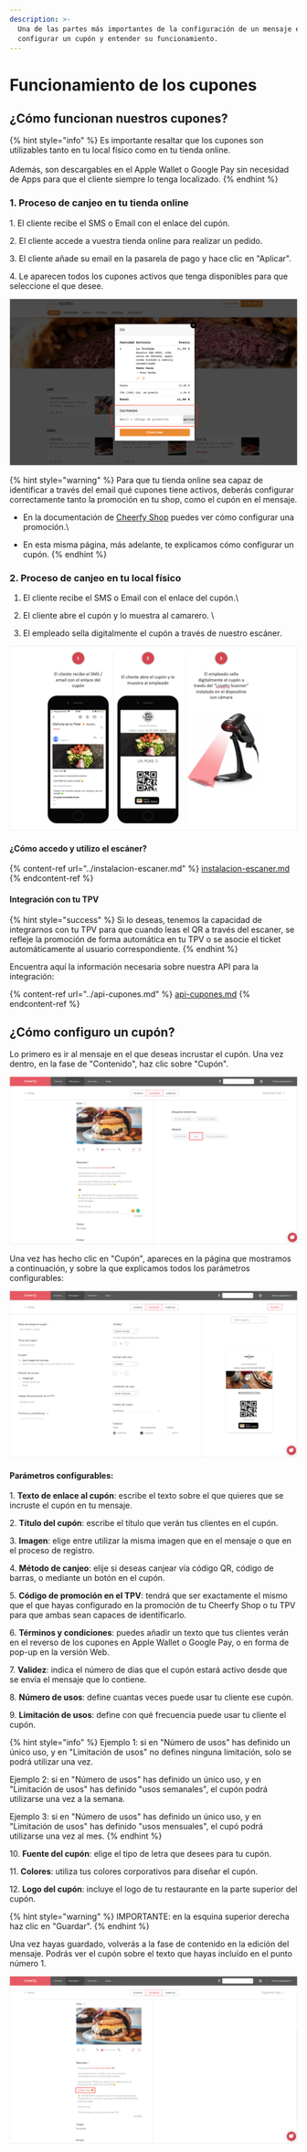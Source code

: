 ```yaml
---
description: >-
  Una de las partes más importantes de la configuración de un mensaje es la de
  configurar un cupón y entender su funcionamiento.
---
```


# Funcionamiento de los cupones

## ¿Cómo funcionan nuestros cupones?

{% hint style="info" %}
Es importante resaltar que los cupones son utilizables tanto en tu local físico como en tu tienda online. \
\
Además, son descargables en el Apple Wallet o Google Pay sin necesidad de Apps para que el cliente siempre lo tenga localizado.
{% endhint %}

### 1. Proceso de canjeo en tu tienda online

1\. El cliente recibe el SMS o Email con el enlace del cupón.

2\. El cliente accede a vuestra tienda online para realizar un pedido.

3\. El cliente añade su email en la pasarela de pago y hace clic en "Aplicar".

4\. Le aparecen todos los cupones activos que tenga disponibles para que seleccione el que desee.

![](<../../../.gitbook/assets/image (124).png>)

{% hint style="warning" %}
Para que tu tienda online sea capaz de identificar a través del email qué cupones tiene activos, deberás configurar correctamente tanto la promoción en tu shop, como el cupón en el mensaje.

* En la documentación de [Cheerfy Shop](https://docs.cheerfy.com/puesta-en-marcha/crea-promociones) puedes ver cómo configurar una promoción.\

* En esta misma página, más adelante, te explicamos cómo configurar un cupón.
{% endhint %}

### 2. Proceso de canjeo en tu local físico

1. El cliente recibe el SMS o Email con el enlace del cupón.\

2. El cliente abre el cupón y lo muestra al camarero. \

3. El empleado sella digitalmente el cupón a través de nuestro escáner.

![](<../../../.gitbook/assets/image (118).png>)

#### ¿Cómo accedo y utilizo el escáner?

{% content-ref url="../instalacion-escaner.md" %}
[instalacion-escaner.md](../instalacion-escaner.md)
{% endcontent-ref %}

#### Integración con tu TPV

{% hint style="success" %}
Si lo deseas, tenemos la capacidad de integrarnos con tu TPV para que cuando leas el QR a través del escaner, se refleje la promoción de forma automática en tu TPV o se asocie el ticket automáticamente al usuario correspondiente.
{% endhint %}

Encuentra aquí la información necesaria sobre nuestra API para la integración:

{% content-ref url="../api-cupones.md" %}
[api-cupones.md](../api-cupones.md)
{% endcontent-ref %}

## ¿Cómo configuro un cupón?

Lo primero es ir al mensaje en el que deseas incrustar el cupón. Una vez dentro, en la fase de "Contenido", haz clic sobre "Cupón".

![](<../../../.gitbook/assets/image (117).png>)

Una vez has hecho clic en "Cupón", apareces en la página que mostramos a continuación, y sobre la que explicamos todos los parámetros configurables:

![](<../../../.gitbook/assets/image (144).png>)

#### Parámetros configurables:

1\. **Texto de enlace al cupón**: escribe el texto sobre el que quieres que se incruste el cupón en tu mensaje.

2\. **Título del cupón**: escribe el título que verán tus clientes en el cupón.

3\. **Imagen**: elige entre utilizar la misma imagen que en el mensaje o que en el proceso de registro.

4\. **Método de canjeo**: elije si deseas canjear vía código QR, código de barras, o mediante un botón en el cupón.

5\. **Código de promoción en el TPV**: tendrá que ser exactamente el mismo que el que hayas configurado en la promoción de tu Cheerfy Shop o tu TPV para que ambas sean capaces de identificarlo.

6\. **Términos y condiciones**: puedes añadir un texto que tus clientes verán en el reverso de los cupones en Apple Wallet o Google Pay, o en forma de pop-up en la versión Web.

7\. **Validez**: indica el número de días que el cupón estará activo desde que se envía el mensaje que lo contiene.

8\. **Número de usos**: define cuantas veces puede usar tu cliente ese cupón.

9\. **Limitación de usos**: define con qué frecuencia puede usar tu cliente el cupón.

{% hint style="info" %}
Ejemplo 1: si en "Número de usos" has definido un único uso, y en "Limitación de usos" no defines ninguna limitación, solo se podrá utilizar una vez.

Ejemplo 2: si en "Número de usos" has definido un único uso, y en "Limitación de usos" has definido "usos semanales", el cupón podrá utilizarse una vez a la semana.

Ejemplo 3: si en "Número de usos" has definido un único uso, y en "Limitación de usos" has definido "usos mensuales", el cupó podrá utilizarse una vez al mes.
{% endhint %}

10\. **Fuente del cupón**: elige el tipo de letra que desees para tu cupón.

11\. **Colores**: utiliza tus colores corporativos para diseñar el cupón.

12\. **Logo del cupón**: incluye el logo de tu restaurante en la parte superior del cupón.

{% hint style="warning" %}
IMPORTANTE: en la esquina superior derecha haz clic en "Guardar".
{% endhint %}

Una vez hayas guardado, volverás a la fase de contenido en la edición del mensaje. Podrás ver el cupón sobre el texto que hayas incluído en el punto número 1.

![](<../../../.gitbook/assets/image (114).png>)
